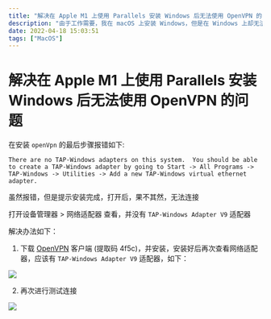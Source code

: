 ```yaml
---
title: "解决在 Apple M1 上使用 Parallels 安装 Windows 后无法使用 OpenVPN 的问题"
description: "由于工作需要，我在 macOS 上安装 Windows，但是在 Windows 上却无法使用 OpenVPN。"
date: 2022-04-18 15:03:51
tags: ["MacOS"]
---
```


# 解决在 Apple M1 上使用 Parallels 安装 Windows 后无法使用 OpenVPN 的问题

在安装 `openVpn` 的最后步骤报错如下:

```text
There are no TAP-Windows adapters on this system.  You should be able to create a TAP-Windows adapter by going to Start -> All Programs -> TAP-Windows -> Utilities -> Add a new TAP-Windows virtual ethernet adapter.
```

虽然报错，但是提示安装完成，打开后，果不其然，无法连接

打开设备管理器 > 网络适配器 查看，并没有 `TAP-Windows Adapter V9` 适配器

解决办法如下：

1. 下载 [OpenVPN](https://www.aliyundrive.com/s/9ZjEohW4JTs) 客户端 (提取码 4f5c)，并安装，安装好后再次查看网络适配器，应该有 `TAP-Windows Adapter V9` 适配器，如下：

![](https://pic.yqqy.top/blog/202204181522517.png)

2. 再次进行测试连接

![](https://pic.yqqy.top/blog/202204181529411.png)